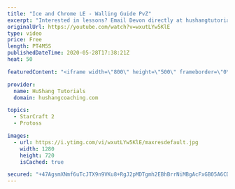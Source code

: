 ```yaml
---
title: "Ice and Chrome LE - Walling Guide PvZ"
excerpt: "Interested in lessons? Email Devon directly at hushangtutorials@outlook.com ------------------------------------------------------------------------------------------------------- Want to support HuShang Tutorials directly? Patreon is a website where you can contribute a monthly donation that will help"
originalUrl: https://youtube.com/watch?v=wxutLYw5KlE
type: video
price: Free
length: PT4M5S
publishedDateTime: 2020-05-28T17:38:21Z
heat: 50

featuredContent: "<iframe width=\"800\" height=\"500\" frameborder=\"0\" src=\"https://www.youtube.com/embed/wxutLYw5KlE\" allow=\"accelerometer; autoplay; encrypted-media; gyroscope; picture-in-picture\" allowfullscreen></iframe>"

provider:
  name: HuShang Tutorials
  domain: hushangcoaching.com

topics:
  - StarCraft 2
  - Protoss

images:
  - url: https://i.ytimg.com/vi/wxutLYw5KlE/maxresdefault.jpg
    width: 1280
    height: 720
    isCached: true

secured: "+47AgsmXNmf6uTcJTX9n9VKu8+RgJ2pMDTgmh2EBhBrrNiMBgAcFxGB05A6CD6W2XI4oNhWf2R+IusUOIQ+O4m/5CpggcwgHrlqZTPNdgp1wjd46Vqepea23NYIpt2Z/ATlU5zLnUrR+OhiSwHkSzaiCRIEGf/xxQFC6S14nLpxfjVmU5Cxtyt2BMjt8Pies8mAWJdIijxsDT6CKns7CUl71gxwgoTn2rnqL9OvbjnnuloRvWO8VSexbdGkU3WXChf5SAcVSuta8FQ0HFPeeRDc1EzdCZ1mYzN2AlGdjX+EWXbD5mQncg4I+hHsri5RcWWNHl5u2g04YLldxbZU5BvLH8kN1EhSpIc2XrImdVL3y0yLMKs/chenfYNDBltJHxdQ80dFq6A/GWYg/fmUK5c9sNvViim1O91DXK24tq1Y=;fJr2mH9Tq7644MrOXXMx0w=="
---
```


